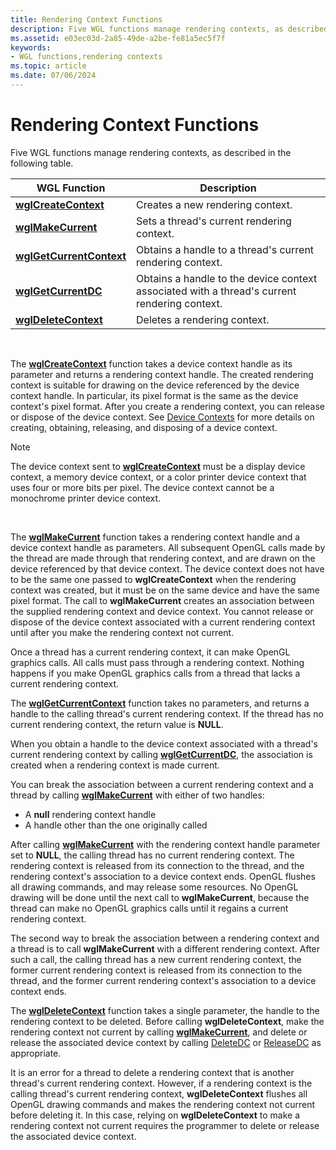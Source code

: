 ```yaml
---
title: Rendering Context Functions
description: Five WGL functions manage rendering contexts, as described in the following table.
ms.assetid: e03ec03d-2a85-49de-a2be-fe81a5ec5f7f
keywords:
- WGL functions,rendering contexts
ms.topic: article
ms.date: 07/06/2024
---
```


# Rendering Context Functions

Five WGL functions manage rendering contexts, as described in the following table.



| WGL Function                                                                           | Description                                                                                  |
|----------------------------------------------------------------------------------------|----------------------------------------------------------------------------------------------|
| [**wglCreateContext**](/windows/desktop/api/wingdi/nf-wingdi-wglcreatecontext)         | Creates a new rendering context.                                                             |
| [**wglMakeCurrent**](/windows/desktop/api/wingdi/nf-wingdi-wglmakecurrent)             | Sets a thread's current rendering context.                                                   |
| [**wglGetCurrentContext**](/windows/desktop/api/wingdi/nf-wingdi-wglgetcurrentcontext) | Obtains a handle to a thread's current rendering context.                                    |
| [**wglGetCurrentDC**](/windows/desktop/api/wingdi/nf-wingdi-wglgetcurrentdc)           | Obtains a handle to the device context associated with a thread's current rendering context. |
| [**wglDeleteContext**](/windows/desktop/api/wingdi/nf-wingdi-wgldeletecontext)         | Deletes a rendering context.                                                                 |



 

The [**wglCreateContext**](/windows/desktop/api/wingdi/nf-wingdi-wglcreatecontext) function takes a device context handle as its parameter and returns a rendering context handle. The created rendering context is suitable for drawing on the device referenced by the device context handle. In particular, its pixel format is the same as the device context's pixel format. After you create a rendering context, you can release or dispose of the device context. See [Device Contexts](/windows/desktop/gdi/device-contexts) for more details on creating, obtaining, releasing, and disposing of a device context.

> [!Note]  
> The device context sent to [**wglCreateContext**](/windows/desktop/api/wingdi/nf-wingdi-wglcreatecontext) must be a display device context, a memory device context, or a color printer device context that uses four or more bits per pixel. The device context cannot be a monochrome printer device context.

 

The [**wglMakeCurrent**](/windows/desktop/api/wingdi/nf-wingdi-wglmakecurrent) function takes a rendering context handle and a device context handle as parameters. All subsequent OpenGL calls made by the thread are made through that rendering context, and are drawn on the device referenced by that device context. The device context does not have to be the same one passed to **wglCreateContext** when the rendering context was created, but it must be on the same device and have the same pixel format. The call to **wglMakeCurrent** creates an association between the supplied rendering context and device context. You cannot release or dispose of the device context associated with a current rendering context until after you make the rendering context not current.

Once a thread has a current rendering context, it can make OpenGL graphics calls. All calls must pass through a rendering context. Nothing happens if you make OpenGL graphics calls from a thread that lacks a current rendering context.

The [**wglGetCurrentContext**](/windows/desktop/api/wingdi/nf-wingdi-wglgetcurrentcontext) function takes no parameters, and returns a handle to the calling thread's current rendering context. If the thread has no current rendering context, the return value is **NULL**.

When you obtain a handle to the device context associated with a thread's current rendering context by calling [**wglGetCurrentDC**](/windows/desktop/api/wingdi/nf-wingdi-wglgetcurrentdc), the association is created when a rendering context is made current.

You can break the association between a current rendering context and a thread by calling [**wglMakeCurrent**](/windows/desktop/api/wingdi/nf-wingdi-wglmakecurrent) with either of two handles:

-   A **null** rendering context handle
-   A handle other than the one originally called

After calling [**wglMakeCurrent**](/windows/desktop/api/wingdi/nf-wingdi-wglmakecurrent) with the rendering context handle parameter set to **NULL**, the calling thread has no current rendering context. The rendering context is released from its connection to the thread, and the rendering context's association to a device context ends. OpenGL flushes all drawing commands, and may release some resources. No OpenGL drawing will be done until the next call to **wglMakeCurrent**, because the thread can make no OpenGL graphics calls until it regains a current rendering context.

The second way to break the association between a rendering context and a thread is to call **wglMakeCurrent** with a different rendering context. After such a call, the calling thread has a new current rendering context, the former current rendering context is released from its connection to the thread, and the former current rendering context's association to a device context ends.

The [**wglDeleteContext**](/windows/desktop/api/wingdi/nf-wingdi-wgldeletecontext) function takes a single parameter, the handle to the rendering context to be deleted. Before calling **wglDeleteContext**, make the rendering context not current by calling [**wglMakeCurrent**](/windows/desktop/api/wingdi/nf-wingdi-wglmakecurrent), and delete or release the associated device context by calling [DeleteDC](/windows/desktop/api/wingdi/nf-wingdi-deletedc) or [ReleaseDC](/windows/desktop/api/winuser/nf-winuser-releasedc) as appropriate.

It is an error for a thread to delete a rendering context that is another thread's current rendering context. However, if a rendering context is the calling thread's current rendering context, **wglDeleteContext** flushes all OpenGL drawing commands and makes the rendering context not current before deleting it. In this case, relying on **wglDeleteContext** to make a rendering context not current requires the programmer to delete or release the associated device context.

 

 